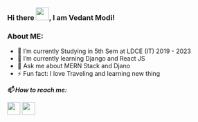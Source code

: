 ### Hi there <img src="https://raw.githubusercontent.com/MartinHeinz/MartinHeinz/master/wave.gif" width="30px">, I am Vedant Modi!

### About ME: 

- 🔭 I’m currently Studying in 5th Sem at LDCE (IT) 2019 - 2023
- 🌱 I’m currently learning Django and React JS
- 💬 Ask me about MERN Stack and Djano 
- ⚡ Fun fact: I love Traveling and learning new thing
<!-- - 👯 I’m looking to collaborate on ...
- 🤔 I’m looking for help with ...
- 📫 How to reach me: ...
- 😄 Pronouns: ...
 -->
 
 <p>
  <b><i>📫 How to reach me: </i></b>

 
  [<img height="30" src = "https://img.shields.io/badge/gmail-c14438?&style=for-the-badge&logo=gmail&logoColor=white">][gmail] 
  [<img height="30" src="https://img.shields.io/badge/linkedin-blue.svg?&style=for-the-badge&logo=linkedin&logoColor=white" />][LinkedIn]
</p>

[gmail]: mailto:2001vedant@gmail.com
[linkedin]: https://www.linkedin.com/in/vedant-modi-3744ab213/
